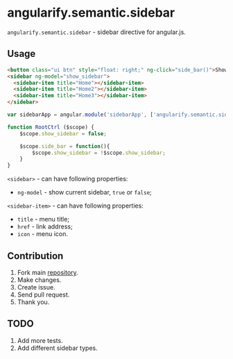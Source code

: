 angularify.semantic.sidebar
===============================

`angularify.semantic.sidebar` - sidebar directive for angular.js.

Usage
-------------------------------

```html
<button class="ui btn" style="float: right;" ng-click="side_bar()">Show sidebar</button>
<sidebar ng-model="show_sidebar">
  <sidebar-item title="Home"></sidebar-item>
  <sidebar-item title="Home2"></sidebar-item>
  <sidebar-item title="Home3"></sidebar-item>
</sidebar>
```

```javascript
var sidebarApp = angular.module('sidebarApp', ['angularify.semantic.sidebar']);

function RootCtrl ($scope) {
    $scope.show_sidebar = false;

    $scope.side_bar = function(){
        $scope.show_sidebar = !$scope.show_sidebar;
    }
}
```
`<sidebar>` - can have following properties:

  * `ng-model` - show current sidebar, `true` or `false`;

`<sidebar-item>` - can have following properties:

  * `title` - menu title;
  * `href`  - link address;
  * `icon`  - menu icon.

Contribution
-------------------------------

 1. Fork main [repository](https://github.com/angularify/angular-semantic-ui).
 2. Make changes.
 3. Create issue.
 4. Send pull request.
 5. Thank you.

TODO
------------------------------

1. Add more tests.
2. Add different sidebar types.